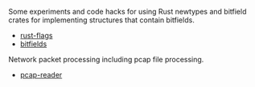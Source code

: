 
Some experiments and code hacks for using Rust newtypes and bitfield crates for implementing structures that contain bitfields.

- [rust-flags](./rust-flags)
- [bitfields](./bitfields)

Network packet processing including pcap file processing.

- [pcap-reader](./pcap-reader/)
